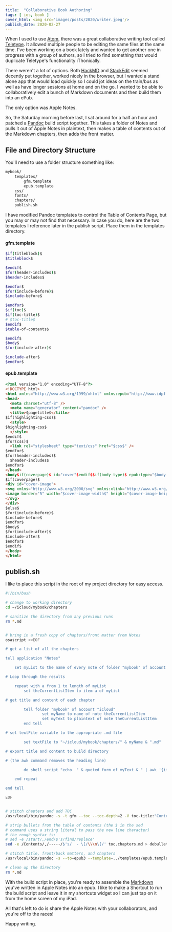 ```yaml
---
title:  "Collaborative Book Authoring"
tags: [ ios, book ]
cover_html: <img src='images/posts/2020/writer.jpeg'/>
publish_date: 2020-02-27
---
```


When I used to use [Atom](https://atom.io), there was a great collaborative writing tool called [Teletype](https://teletype.atom.io/). It allowed multiple people to be editing the same files at the same time. I've been working on a book lately and wanted to get another one in progress with a group of authors, so I tried to find something that would duplicate Teletype's functionality iThonically.

There weren't a lot of options. Both [HackMD](http://hackmd.io) and [StackEdit](https://stackedit.io/) seemed decently put together, worked nicely in the browser, but I wanted a stand alone app that would load quickly so I could jot ideas on the train/bus as well as have longer sessions at home and on the go. I wanted to be able to collaboratively edit a bunch of Markdown documents and then build them into an ePub.

The only option was Apple Notes.

So, the Saturday morning before last, I sat around for a half an hour and patched a [Pandoc](https://pandoc.org) build script together. This takes a folder of Notes and pulls it out of Apple Notes in plaintext, then makes a table of contents out of the Markdown chapters, then adds the front matter.

## File and Directory Structure


You'll need to use a folder structure something like:

```bash
mybook/
    templates/
        gfm.template
        epub.template
    css/
    fonts/
    chapters/
    publish.sh
```

I have modified Pandoc templates to control the Table of Contents Page, but you may or may not find that necessary. In case you do, here are the two templates I reference later in the publish script. Place them in the templates directory.

#### gfm.template

```bash
$if(titleblock)$
$titleblock$

$endif$
$for(header-includes)$
$header-includes$

$endfor$
$for(include-before)$
$include-before$

$endfor$
$if(toc)$
$if(toc-title)$
# $toc-title$
$endif$
$table-of-contents$

$endif$
$body$
$for(include-after)$

$include-after$
$endfor$
```

#### epub.template

```html
<?xml version="1.0" encoding="UTF-8"?>
<!DOCTYPE html>
<html xmlns="http://www.w3.org/1999/xhtml" xmlns:epub="http://www.idpf.org/2007/ops"$if(lang)$ xml:lang="$lang$"$endif$>
<head>
  <meta charset="utf-8" />
  <meta name="generator" content="pandoc" />
  <title>$pagetitle$</title>
$if(highlighting-css)$
  <style>
$highlighting-css$
  </style>
$endif$
$for(css)$
  <link rel="stylesheet" type="text/css" href="$css$" />
$endfor$
$for(header-includes)$
  $header-includes$
$endfor$
</head>
<body$if(coverpage)$ id="cover"$endif$$if(body-type)$ epub:type="$body-type$"$endif$>
$if(coverpage)$
<div id="cover-image">
<svg xmlns="http://www.w3.org/2000/svg" xmlns:xlink="http://www.w3.org/1999/xlink" version="1.1" width="100%" height="100%" viewBox="0 0 $cover-image-width$ $cover-image-height$" preserveAspectRatio="xMidYMid meet">
<image border="5" width="$cover-image-width$" height="$cover-image-height$" xlink:href="../media/$cover-image$" />
</svg>
</div>
$else$
$for(include-before)$
$include-before$
$endfor$
$body$
$for(include-after)$
$include-after$
$endfor$
$endif$
</body>
</html>
```

## publish.sh

I like to place this script in the root of my project directory for easy access.


```bash
#!/bin/bash

# change to working directory
cd ~/icloud/mybook/chapters

# sanitize the directory from any previous runs
rm *.md


# bring in a fresh copy of chapters/front matter from Notes
osascript <<EOF

# get a list of all the chapters

tell application "Notes"

	set myList to the name of every note of folder "mybook" of account "iCloud"

# Loop through the results

	repeat with a from 1 to length of myList
		set theCurrentListItem to item a of myList

# get title and content of each chapter

		tell folder "mybook" of account "iCloud"
				set myName to name of note theCurrentListItem
				set myText to plaintext of note theCurrentListItem
		end tell

# set textFile variable to the appropriate .md file

		set textFile to "~/icloud/mybook/chapters/" & myName & ".md"

# export title and content to build directory

# (the awk command removes the heading line)

		do shell script "echo  " & quoted form of myText & " | awk '{if(NR>1)print}'  >  " & quoted form of textFile

	end repeat

end tell

EOF


# stitch chapters and add TOC
/usr/local/bin/pandoc -s -t gfm --toc --toc-depth=2 -V toc-title:"Contents" --template=../templates/gfm.template ?hapter* > toc.chapters.md

# strip bullets from the table of contents (the $ in the sed
# command uses a string literal to pass the new line character)
# the rough syntax is:
# sed -e /start/,/end/$'s/find/replace'
sed -e /Contents/,/-----/$'s/  - \[/\\\n\[/' toc.chapters.md > debulleted.toc.chapters.md

# stitch title, front/back matters, and chapters
/usr/local/bin/pandoc -s --to=epub3 --template=../templates/epub.template --epub-embed-font='../fonts/*.otf' title.txt front-matter.md debulleted.toc.chapters.md > ../mybook.epub

# clean up the directory
rm *.md
```


With the build script in place, you're ready to assemble the [Markdown](https://www.markdowntutorial.com/) you've written in Apple Notes into an epub. I like to make a Shortcut to run the build script and leave it in my shortcuts widget so I can just tap on it from the home screen of my iPad. 

All that's left to do is share the Apple Notes with your collaborators, and you're off to the races!

 Happy writing.